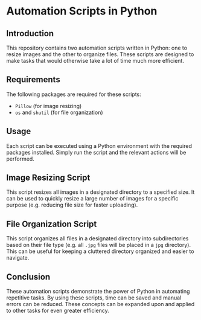 # Automation Scripts in Python

## Introduction
This repository contains two automation scripts written in Python: one to resize images and the other to organize files. These scripts are designed to make tasks that would otherwise take a lot of time much more efficient.

## Requirements
The following packages are required for these scripts:
- `Pillow` (for image resizing)
- `os` and `shutil`  (for file organization)

## Usage
Each script can be executed using a Python environment with the required packages installed. Simply run the script and the relevant actions will be performed.

## Image Resizing Script
This script resizes all images in a designated directory to a specified size. It can be used to quickly resize a large number of images for a specific purpose (e.g. reducing file size for faster uploading).

## File Organization Script
This script organizes all files in a designated directory into subdirectories based on their file type (e.g. all `.jpg` files will be placed in a `jpg` directory). This can be useful for keeping a cluttered directory organized and easier to navigate.

## Conclusion
These automation scripts demonstrate the power of Python in automating repetitive tasks. By using these scripts, time can be saved and manual errors can be reduced. These concepts can be expanded upon and applied to other tasks for even greater efficiency.
